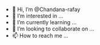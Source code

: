 - 👋 Hi, I’m @Chandana-rafay
- 👀 I’m interested in ...
- 🌱 I’m currently learning ...
- 💞️ I’m looking to collaborate on ...
- 📫 How to reach me ...

<!---
Chandana-rafay/Chandana-rafay is a ✨ special ✨ repository because its `README.md` (this file) appears on your GitHub profile.
You can click the Preview link to take a look at your changes.
--->
